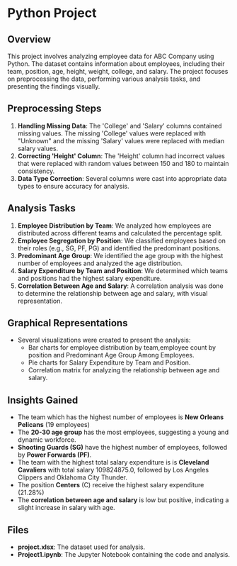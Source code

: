 # Python Project

## Overview
This project involves analyzing employee data for ABC Company using Python. The dataset contains information about employees, including their team, position, age, height, weight, college, and salary. The project focuses on preprocessing the data, performing various analysis tasks, and presenting the findings visually.

## Preprocessing Steps
1. **Handling Missing Data**: The 'College' and 'Salary' columns contained missing values. The missing 'College' values were replaced with "Unknown" and the missing 'Salary' values were replaced with median salary values.
2. **Correcting 'Height' Column**: The 'Height' column had incorrect values that were replaced with random values between 150 and 180 to maintain consistency.
3. **Data Type Correction**: Several columns  were cast into appropriate data types to ensure accuracy for analysis.

## Analysis Tasks
1. **Employee Distribution by Team**: We analyzed how employees are distributed across different teams and calculated the percentage split.
2. **Employee Segregation by Position**: We classified employees based on their roles (e.g., SG, PF, PG) and identified the predominant positions.
3. **Predominant Age Group**: We identified the age group with the highest number of employees and analyzed the age distribution.
4. **Salary Expenditure by Team and Position**: We determined which teams and positions had the highest salary expenditure.
5. **Correlation Between Age and Salary**: A correlation analysis was done to determine the relationship between age and salary, with visual representation.

## Graphical Representations
- Several visualizations were created to present the analysis:
  - Bar charts for  employee distribution by team,employee count by position and Predominant Age Group Among Employees.
  - Pie charts for Salary Expenditure by Team and Position.
  - Correlation matrix for analyzing the relationship between age and salary.

## Insights Gained
- The team which has the highest number of employees is **New Orleans Pelicans** (19 employees)
- The **20-30 age group** has the most employees, suggesting a young and dynamic workforce.
- **Shooting Guards (SG)** have the highest number of employees, followed by **Power Forwards (PF)**.
- The team with the highest total salary expenditure is is **Cleveland Cavaliers** with total salary 109824875.0, followed by Los Angeles Clippers and Oklahoma City Thunder.
- The position **Centers** (C) receive the highest salary expenditure (21.28%)
- The **correlation between age and salary** is low but positive, indicating a slight increase in salary with age.

## Files
- **project.xlsx**: The dataset used for analysis.
- **Project1.ipynb**: The Jupyter Notebook containing the code and analysis.

